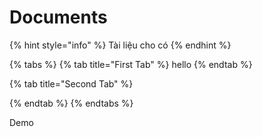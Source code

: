 # Documents

{% hint style="info" %}
Tài liệu cho có
{% endhint %}

{% tabs %}
{% tab title="First Tab" %}
hello
{% endtab %}

{% tab title="Second Tab" %}

{% endtab %}
{% endtabs %}

Demo
